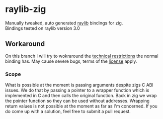 # raylib-zig
Manually tweaked, auto generated [raylib](https://github.com/raysan5/raylib) bindings for zig.<br>
Bindings tested on raylib version 3.0

## Workaround
On this branch I will try to wokraround the [technical restrictions](https://github.com/Not-Nik/raylib-zig#technical-restrictions) the normal binding has. May cause severe bugs, terms of the [license](https://github.com/Not-Nik/raylib-zig/blob/master/LICENSE) apply.

### Scope
What is possible at the moment is passing arguments despite zigs C ABI issues. We do that by passing a pointer to a wrapper function which is implemented in C and then calls the original function. Back in zig we wrap the pointer function so they can be used without addresses.
Wrapping return values is not possible at the moment as far as I'm concerned. If you do come up with a solution, feel free to submit a pull request.